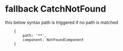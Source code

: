 # fallback CatchNotFound

this below syntax path is triggered if no path is matched 
```TS
    {
        path: '**',
        component: NotFoundComponent
    }
```